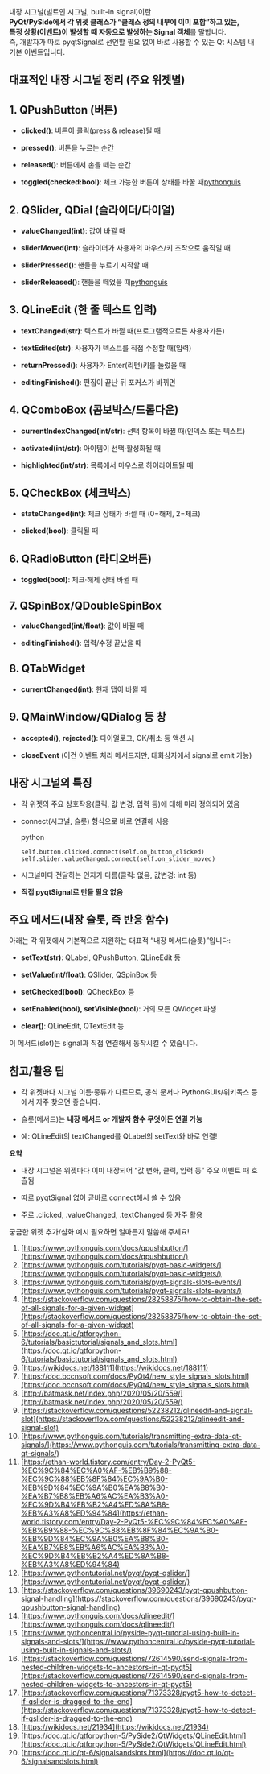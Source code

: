 내장 시그널(빌트인 시그널, built-in signal)이란  
**PyQt/PySide에서 각 위젯 클래스가 “클래스 정의 내부에 이미 포함”하고 있는,  
특정 상황(이벤트)이 발생할 때 자동으로 발생하는 Signal 객체**를 말합니다.  
즉, 개발자가 따로 pyqtSignal로 선언할 필요 없이 바로 사용할 수 있는 Qt 시스템 내 기본 이벤트입니다.

## 대표적인 내장 시그널 정리 (주요 위젯별)

## 1. QPushButton (버튼)

- **clicked()**: 버튼이 클릭(press & release)될 때
    
- **pressed()**: 버튼을 누르는 순간
    
- **released()**: 버튼에서 손을 떼는 순간
    
- **toggled(checked:bool)**: 체크 가능한 버튼이 상태를 바꿀 때[pythonguis](https://www.pythonguis.com/docs/qpushbutton/)
    

## 2. QSlider, QDial (슬라이더/다이얼)

- **valueChanged(int)**: 값이 바뀔 때
    
- **sliderMoved(int)**: 슬라이더가 사용자의 마우스/키 조작으로 움직일 때
    
- **sliderPressed()**: 핸들을 누르기 시작할 때
    
- **sliderReleased()**: 핸들을 떼었을 때[pythonguis](https://www.pythonguis.com/tutorials/pyqt-basic-widgets/)
    

## 3. QLineEdit (한 줄 텍스트 입력)

- **textChanged(str)**: 텍스트가 바뀔 때(프로그램적으로든 사용자가든)
    
- **textEdited(str)**: 사용자가 텍스트를 직접 수정할 때(입력)
    
- **returnPressed()**: 사용자가 Enter(리턴)키를 눌렀을 때
    
- **editingFinished()**: 편집이 끝난 뒤 포커스가 바뀌면
    

## 4. QComboBox (콤보박스/드롭다운)

- **currentIndexChanged(int/str)**: 선택 항목이 바뀔 때(인덱스 또는 텍스트)
    
- **activated(int/str)**: 아이템이 선택·활성화될 때
    
- **highlighted(int/str)**: 목록에서 마우스로 하이라이트될 때
    

## 5. QCheckBox (체크박스)

- **stateChanged(int)**: 체크 상태가 바뀔 때 (0=해제, 2=체크)
    
- **clicked(bool)**: 클릭될 때
    

## 6. QRadioButton (라디오버튼)

- **toggled(bool)**: 체크·해제 상태 바뀔 때
    

## 7. QSpinBox/QDoubleSpinBox

- **valueChanged(int/float)**: 값이 바뀔 때
    
- **editingFinished()**: 입력/수정 끝났을 때
    

## 8. QTabWidget

- **currentChanged(int)**: 현재 탭이 바뀔 때
    

## 9. QMainWindow/QDialog 등 창

- **accepted()**, **rejected()**: 다이얼로그, OK/취소 등 액션 시
    
- **closeEvent** (이건 이벤트 처리 메서드지만, 대화상자에서 signal로 emit 가능)
    

## 내장 시그널의 특징

- 각 위젯의 주요 상호작용(클릭, 값 변경, 입력 등)에 대해 미리 정의되어 있음
    
- connect(시그널, 슬롯) 형식으로 바로 연결해 사용
    
    python
    
    `self.button.clicked.connect(self.on_button_clicked) self.slider.valueChanged.connect(self.on_slider_moved)`
    
- 시그널마다 전달하는 인자가 다름(클릭: 없음, 값변경: int 등)
    
- **직접 pyqtSignal로 만들 필요 없음**
    

## 주요 메서드(내장 슬롯, 즉 반응 함수)

아래는 각 위젯에서 기본적으로 지원하는 대표적 “내장 메서드(슬롯)”입니다:

- **setText(str)**: QLabel, QPushButton, QLineEdit 등
    
- **setValue(int/float)**: QSlider, QSpinBox 등
    
- **setChecked(bool)**: QCheckBox 등
    
- **setEnabled(bool), setVisible(bool)**: 거의 모든 QWidget 파생
    
- **clear()**: QLineEdit, QTextEdit 등
    

이 메서드(slot)는 signal과 직접 연결해서 동작시킬 수 있습니다.

## 참고/활용 팁

- 각 위젯마다 시그널 이름·종류가 다르므로, 공식 문서나 PythonGUIs/위키독스 등에서 자주 찾으면 좋습니다.
    
- 슬롯(메서드)는 **내장 메서드 or 개발자 함수 무엇이든 연결 가능**
    
- 예: QLineEdit의 textChanged를 QLabel의 setText와 바로 연결!
    

**요약**

- 내장 시그널은 위젯마다 이미 내장되어 “값 변화, 클릭, 입력 등” 주요 이벤트 때 호출됨
    
- 따로 pyqtSignal 없이 곧바로 connect해서 쓸 수 있음
    
- 주로 .clicked, .valueChanged, .textChanged 등 자주 활용
    

궁금한 위젯 추가/심화 예시 필요하면 얼마든지 말씀해 주세요!

1. [https://www.pythonguis.com/docs/qpushbutton/](https://www.pythonguis.com/docs/qpushbutton/)
2. [https://www.pythonguis.com/tutorials/pyqt-basic-widgets/](https://www.pythonguis.com/tutorials/pyqt-basic-widgets/)
3. [https://www.pythonguis.com/tutorials/pyqt-signals-slots-events/](https://www.pythonguis.com/tutorials/pyqt-signals-slots-events/)
4. [https://stackoverflow.com/questions/28258875/how-to-obtain-the-set-of-all-signals-for-a-given-widget](https://stackoverflow.com/questions/28258875/how-to-obtain-the-set-of-all-signals-for-a-given-widget)
5. [https://doc.qt.io/qtforpython-6/tutorials/basictutorial/signals_and_slots.html](https://doc.qt.io/qtforpython-6/tutorials/basictutorial/signals_and_slots.html)
6. [https://wikidocs.net/188111](https://wikidocs.net/188111)
7. [https://doc.bccnsoft.com/docs/PyQt4/new_style_signals_slots.html](https://doc.bccnsoft.com/docs/PyQt4/new_style_signals_slots.html)
8. [http://batmask.net/index.php/2020/05/20/559/](http://batmask.net/index.php/2020/05/20/559/)
9. [https://stackoverflow.com/questions/52238212/qlineedit-and-signal-slot](https://stackoverflow.com/questions/52238212/qlineedit-and-signal-slot)
10. [https://www.pythonguis.com/tutorials/transmitting-extra-data-qt-signals/](https://www.pythonguis.com/tutorials/transmitting-extra-data-qt-signals/)
11. [https://ethan-world.tistory.com/entry/Day-2-PyQt5-%EC%9C%84%EC%A0%AF-%EB%B9%88-%EC%9C%88%EB%8F%84%EC%9A%B0-%EB%9D%84%EC%9A%B0%EA%B8%B0-%EA%B7%B8%EB%A6%AC%EA%B3%A0-%EC%9D%B4%EB%B2%A4%ED%8A%B8-%EB%A3%A8%ED%94%84](https://ethan-world.tistory.com/entry/Day-2-PyQt5-%EC%9C%84%EC%A0%AF-%EB%B9%88-%EC%9C%88%EB%8F%84%EC%9A%B0-%EB%9D%84%EC%9A%B0%EA%B8%B0-%EA%B7%B8%EB%A6%AC%EA%B3%A0-%EC%9D%B4%EB%B2%A4%ED%8A%B8-%EB%A3%A8%ED%94%84)
12. [https://www.pythontutorial.net/pyqt/pyqt-qslider/](https://www.pythontutorial.net/pyqt/pyqt-qslider/)
13. [https://stackoverflow.com/questions/39690243/pyqt-qpushbutton-signal-handling](https://stackoverflow.com/questions/39690243/pyqt-qpushbutton-signal-handling)
14. [https://www.pythonguis.com/docs/qlineedit/](https://www.pythonguis.com/docs/qlineedit/)
15. [https://www.pythoncentral.io/pyside-pyqt-tutorial-using-built-in-signals-and-slots/](https://www.pythoncentral.io/pyside-pyqt-tutorial-using-built-in-signals-and-slots/)
16. [https://stackoverflow.com/questions/72614590/send-signals-from-nested-children-widgets-to-ancestors-in-qt-pyqt5](https://stackoverflow.com/questions/72614590/send-signals-from-nested-children-widgets-to-ancestors-in-qt-pyqt5)
17. [https://stackoverflow.com/questions/71373328/pyqt5-how-to-detect-if-qslider-is-dragged-to-the-end](https://stackoverflow.com/questions/71373328/pyqt5-how-to-detect-if-qslider-is-dragged-to-the-end)
18. [https://wikidocs.net/21934](https://wikidocs.net/21934)
19. [https://doc.qt.io/qtforpython-5/PySide2/QtWidgets/QLineEdit.html](https://doc.qt.io/qtforpython-5/PySide2/QtWidgets/QLineEdit.html)
20. [https://doc.qt.io/qt-6/signalsandslots.html](https://doc.qt.io/qt-6/signalsandslots.html)